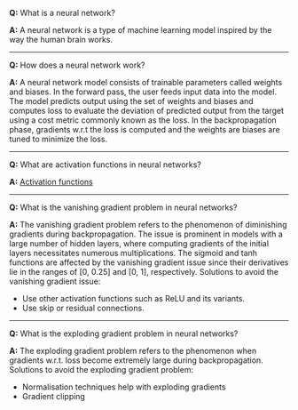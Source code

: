 **Q:** What is a neural network?

**A:** A neural network is a type of machine learning model inspired by the way the human brain works.

---

**Q:** How does a neural network work?

**A:** A neural network model consists of trainable parameters called weights and biases. In the forward pass, the user feeds input data into the model. The model predicts output using the set of weights and biases and computes loss to evaluate the deviation of predicted output from the target using a cost metric commonly known as the loss. In the backpropagation phase, gradients w.r.t the loss is computed and the weights are biases are tuned to minimize the loss.

---

**Q:** What are activation functions in neural networks?

**A:** [Activation functions](/dl/activations.md)

---

**Q:** What is the vanishing gradient problem in neural networks?

**A:** The vanishing gradient problem refers to the phenomenon of diminishing gradients during backpropagation. The issue is prominent in models with a large number of hidden layers, where computing gradients of the initial layers necessitates numerous multiplications. The sigmoid and tanh functions are affected by the vanishing gradient issue since their derivatives lie in the ranges of [0, 0.25] and [0, 1], respectively. Solutions to avoid the vanishing gradient issue:
* Use other activation functions such as ReLU and its variants.
* Use skip or residual connections.

---

**Q:** What is the exploding gradient problem in neural networks?

**A:** The exploding gradient problem refers to the phenomenon when gradients w.r.t. loss become extremely large during backpropagation. Solutions to avoid the exploding gradient problem:
* Normalisation techniques help with exploding gradients
* Gradient clipping

